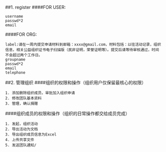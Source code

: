 ##1. register
####FOR USER:

    username
    passwd*2
    email

####FOR ORG:

	label:请在一周内提交申请材料到邮箱：xxxx@gmail.com，材料包括：以往活动记录，组织信息，相关公益组织证书电子扫描版（民非证明，荣誉证明等）。提交后请等待审核通过，时间不会超过两个工作日。
    groupname
    passwd*2
    email
    telephone

##2. 管理组织
####组织的权限和操作（组织用户仅保留最核心的权限）

	1. 添加删除组织成员，审批加入组织申请
	2. 修改团队基本资料
	3. 管理，确认捐赠

####组织成员的权限和操作（组织的日常操作都交给成员完成）

	1. 发起，组织活动
	2. 导出活动为文档
	3. 导出组织成员信息为Excel
	4. 上传共享文件
	5. 发送团队通知/
